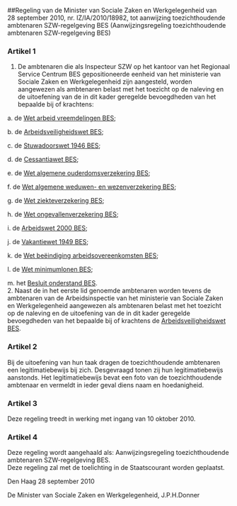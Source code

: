 <meta http-equiv='Content-Type' content='text/html; charset=utf-8' />

##Regeling van de Minister van Sociale Zaken en Werkgelegenheid van 28 september 2010, nr. IZ/IA/2010/18982, tot aanwijzing toezichthoudende ambtenaren SZW-regelgeving BES (Aanwijzingsregeling toezichthoudende ambtenaren SZW-regelgeving BES)

### Artikel  1  

1.  De ambtenaren die als Inspecteur SZW op het kantoor van het Regionaal Service Centrum BES gepositioneerde eenheid van het ministerie van Sociale Zaken en Werkgelegenheid zijn aangesteld, worden aangewezen als ambtenaren belast met het toezicht op de naleving en de uitoefening van de in dit kader geregelde bevoegdheden van het bepaalde bij of krachtens: 

a. de [Wet arbeid vreemdelingen BES](../../../../../../../wet-BES/wet/arbeid/vreemdelingen/bes/BWBR0028437/README.md);  

b. de [Arbeidsveiligheidswet BES](../../../../../../../wet-BES/arbeidsveiligheidswet/bes/BWBR0028228/README.md);  

c. de [Stuwadoorswet 1946 BES](../../../../../../../wet-BES/stuwadoorswet/1946/bes/BWBR0028169/README.md);  

d. de [Cessantiawet BES](../../../../../../../wet-BES/cessantiawet/bes/BWBR0028304/README.md);  

e. de [Wet algemene ouderdomsverzekering BES](../../../../../../../wet-BES/wet/algemene/ouderdomsverzekering/bes/BWBR0028459/README.md);  

f. de [Wet algemene weduwen- en wezenverzekering BES](../../../../../../../wet-BES/wet/algemene/weduwen-/en/wezenverzekering/bes/BWBR0028387/README.md);  

g. de [Wet ziekteverzekering BES](../../../../../../../wet-BES/wet/ziekteverzekering/bes/BWBR0028728/README.md);  

h. de [Wet ongevallenverzekering BES](../../../../../../../wet-BES/wet/ongevallenverzekering/bes/BWBR0028497/README.md);  

i. de [Arbeidswet 2000 BES](../../../../../../../wet-BES/arbeidswet/2000/bes/BWBR0028202/README.md);  

j. de [Vakantiewet 1949 BES](../../../../../../../wet-BES/vakantiewet/1949/bes/BWBR0028173/README.md);  

k. de [Wet beëindiging arbeidsovereenkomsten BES](../../../../../../../wet-BES/wet/beëindiging/arbeidsovereenkomsten/bes/BWBR0028174/README.md);  

l. de [Wet minimumlonen BES](../../../../../../../wet-BES/wet/minimumlonen/bes/BWBR0028170/README.md);  

m. het [Besluit onderstand BES](../../../../../../../AMvB-BES/besluit/onderstand/bes/BWBR0028595/README.md).     
2.  Naast de in het eerste lid genoemde ambtenaren worden tevens de ambtenaren van de Arbeidsinspectie van het ministerie van Sociale Zaken en Werkgelegenheid aangewezen als ambtenaren belast met het toezicht op de naleving en de uitoefening van de in dit kader geregelde bevoegdheden van het bepaalde bij of krachtens de [Arbeidsveiligheidswet BES](../../../../../../../wet-BES/arbeidsveiligheidswet/bes/BWBR0028228/README.md).   

### Artikel  2  

Bij de uitoefening van hun taak dragen de toezichthoudende ambtenaren een legitimatiebewijs bij zich. Desgevraagd tonen zij hun legitimatiebewijs aanstonds. Het legitimatiebewijs bevat een foto van de toezichthoudende ambtenaar en vermeldt in ieder geval diens naam en hoedanigheid.  

### Artikel  3  

Deze regeling treedt in werking met ingang van 10 oktober 2010.  

### Artikel  4  

Deze regeling wordt aangehaald als: Aanwijzingsregeling toezichthoudende ambtenaren SZW-regelgeving BES.  
Deze regeling zal met de toelichting in de Staatscourant worden geplaatst.   

Den Haag 
28 september 2010   

De 
Minister van Sociale Zaken en Werkgelegenheid,
J.P.H.Donner   
